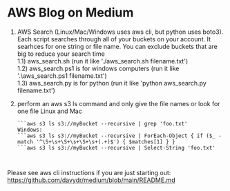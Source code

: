 # AWS Blog on Medium  
1) AWS Search (Linux/Mac/Windows uses aws cli, but python uses boto3). Each script searches through all of your buckets on your account. It searhces for one string or file name. You can exclude buckets that are big to reduce your search time  
   1.1) aws_search.sh  (run it like './aws_search.sh filename.txt')  
   1.2) aws_search.ps1 is for windows computers (run it like '.\aws_search.ps1 filename.txt')  
   1.3) aws_search.py is for python (run it like 'python aws_search.py filename.txt')  

2) perform an aws s3 ls command and only give the file names or look for one file
   Linux and Mac  
   ```aws s3 ls s3://myBucket --recursive | awk 'NF>1{print $4}' | grep .  
   ```aws s3 ls s3://myBucket --recursive | grep 'foo.txt'  
   Windows:  
   ```aws s3 ls s3://myBucket --recursive | ForEach-Object { if ($_ -match '^\S+\s+\S+\s+\S+\s+(.+)$') { $matches[1] } }
   ```aws s3 ls s3://myBucket --recursive | Select-String 'foo.txt'  

 
   
Please see aws cli instructions if you are just starting out:  
https://github.com/davydr/medium/blob/main/README.md  
